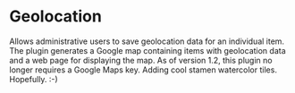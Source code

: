 # Geolocation
Allows administrative users to save geolocation data for an individual item. The plugin generates a Google map containing items with geolocation data and a web page for displaying the map. As of version 1.2, this plugin no longer requires a Google Maps key.
Adding cool stamen watercolor tiles. Hopefully. :-) 

